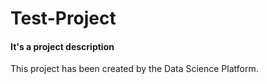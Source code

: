 # Test-Project
#### It's a project description

This project has been created by the Data Science Platform.
